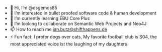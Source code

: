 - 👋 Hi, I’m @osgemos85
- 👀 I’m interested in bullet proofed software code & human development
- 🌱 I’m currently learning EBU Core Plus
- 💞️ I’m looking to collaborate on Semantic Web Projects and Neo4J
- 📫 How to reach me jan.butz@shifthappens.de
- ⚡ Fun fact: I prefer dogs over cats, My favorite football club is S04, the most appreciated voice ist the laughing of my daughters

<!---
osgemos85/osgemos85 is a ✨ special ✨ repository because its `README.md` (this file) appears on your GitHub profile.
You can click the Preview link to take a look at your changes.
--->
